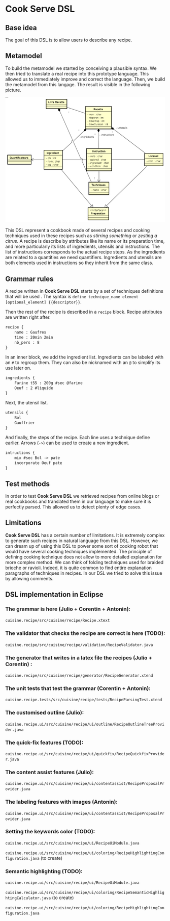 # Cook Serve DSL

## Base idea

The goal of this DSL is to allow users to describe any recipe.

## Metamodel

To build the metamodel we started by conceiving a plausible syntax. We then tried to translate a real recipe into this prototype language. This allowed us to immediately improve and correct the language.
Then, we build the metamodel from this langage. The result is visible in the following picture.

![Cook Serve DSL metamodel](.\Metamodele.png)

This DSL represent a cookbook made of several recipes and cooking techniques used in these recipes such as *stirring something* or *zesting a citrus*. A recipe is describe by attributes like its name or its preparation time, and more particularly its lists of ingredients, utensils and instructions. The list of instructions corresponds to the actual recipe steps. As the ingredients are related to a quantities we need quantifiers. Ingredients and utensils are both elements used in instructions so they inherit from the same class.

## Grammar rules

A recipe written in **Cook Serve DSL** starts by a set of techniques definitions that will be used . The syntax is `define technique_name element [optional_element] {{descriptor}}`.

Then the rest of the recipe is described in a `recipe` block. Recipe attributes are written right after.

```
recipe {
	name : Gaufres
    time : 20min 2min
    nb_pers : 8
}
```

In an inner block, we add the ingredient list. Ingredients can be labeled with an `#` to regroup them. They can also be nicknamed with an `@` to simplify its use later on.
```
ingredients {
	Farine t55 : 200g #sec @farine
	Oeuf : 2 #liquide
}
```
Next, the utensil list.
```
utensils {
    Bol
    Gauffrier
}
```

And finally, the steps of the recipe. Each line uses a technique define earlier. Arrows (`->`) can be used to create a new ingredient.
```
intructions {
	mix #sec Bol -> pate
	incorporate Oeuf pate
}
```

## Test methods

In order to test **Cook Serve DSL** we retrieved recipes from online blogs or real cookbooks and translated them in our language to make sure it is perfectly parsed. This allowed us to detect plenty of edge cases.

## Limitations

**Cook Serve DSL** has a certain number of limitations. It is extremely complex to generate such recipes in natural language from this DSL. However, we can dream up of using this DSL to power some sort of cooking robot that would have several cooking techniques implemented.
The principle of defining cooking technique does not allow to more detailed explanation for more complex method. We can think of folding techniques used for braided brioche or ravioli.  Indeed, it is quite common to find entire explanation paragraphs of techniques in recipes. In our DSL we tried to solve this issue by allowing comments.

## DSL implementation in Eclipse

### The grammar is here (Julio + Corentin + Antonin):

`cuisine.recipe/src/cuisine/recipe/Recipe.xtext`

### The validator that checks the recipe are correct is here (TODO):

`cuisine.recipe/src/cuisine/recipe/validation/RecipeValidator.java`

### The generator that writes in a latex file the recipes (Julio + Corentin) :

`cuisine.recipe/src/cuisine/recipe/generator/RecipeGenerator.xtend`

### The unit tests that test the grammar (Corentin + Antonin):

`cuisine.recipe.tests/src/cuisine/recipe/tests/RecipeParsingTest.xtend`

### The customised outline (Julio):

`cuisine.recipe.ui/src/cuisine/recipe/ui/outline/RecipeOutlineTreeProvider.java`

### The quick-fix features (TODO):

`cuisine.recipe.ui/src/cuisine/recipe/ui/quickfix/RecipeQuickfixProvider.java`

### The content assist features (Julio):

`cuisine.recipe.ui/src/cuisine/recipe/ui/contentassist/RecipeProposalProvider.java`

### The labeling features with images (Antonin):

`cuisine.recipe.ui/src/cuisine/recipe/ui/contentassist/RecipeProposalProvider.java`

### Setting the keywords color (TODO):

`cuisine.recipe.ui/src/cuisine/recipe/ui/RecipeUiModule.java`

`cuisine.recipe.ui/src/cuisine/recipe/ui/coloring/RecipeHighlightingConfiguration.java` (to create)

### Semantic highlighting (TODO):

`cuisine.recipe.ui/src/cuisine/recipe/ui/RecipeUiModule.java`

`cuisine.recipe.ui/src/cuisine/recipe/ui/coloring/RecipeSemanticHighlightingCalculator.java` (to create)

`cuisine.recipe.ui/src/cuisine/recipe/ui/coloring/RecipeHighlightingConfiguration.java`